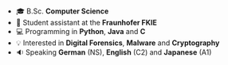 - :mortar_board: B.Sc. **Computer Science**
- :briefcase: Student assistant at the **Fraunhofer FKIE**
- :computer: Programming in **Python**, **Java** and **C**
- :bulb: Interested in **Digital Forensics**, **Malware** and **Cryptography**
- :sound: Speaking **German** (NS), **English** (C2) and **Japanese** (A1)
